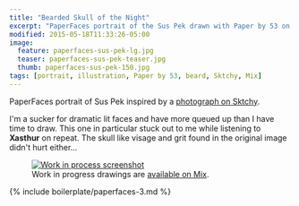 ```yaml
---
title: "Bearded Skull of the Night"
excerpt: "PaperFaces portrait of the Sus Pek drawn with Paper by 53 on an iPad."
modified: 2015-05-18T11:33:26-05:00
image: 
  feature: paperfaces-sus-pek-lg.jpg
  teaser: paperfaces-sus-pek-teaser.jpg
  thumb: paperfaces-sus-pek-150.jpg
tags: [portrait, illustration, Paper by 53, beard, Sktchy, Mix]
---
```


PaperFaces portrait of Sus Pek inspired by a [photograph on Sktchy](http://sktchy.com/ucx5rc).

I'm a sucker for dramatic lit faces and have more queued up than I have time to draw. This one in particular stuck out to me while listening to **Xasthur** on repeat. The skull like visage and grit found in the original image didn't hurt either... 

<figure>
  <a href="{{ site.url }}/assets/images/paperfaces-sus-pek-process-1-lg.jpg"><img src="{{ site.url }}/assets/images/paperfaces-sus-pek-process-1-900.jpg" alt="Work in process screenshot"></a>
  <figcaption>Work in progress drawings are <a href="https://mix.fiftythree.com/11098-Michael-Rose/2963830">available on Mix</a>.</figcaption>
</figure>

{% include boilerplate/paperfaces-3.md %}
